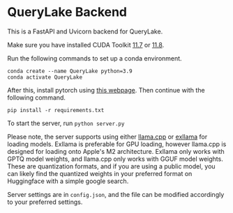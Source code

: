 # QueryLake Backend

This is a FastAPI and Uvicorn backend for QueryLake.

Make sure you have installed CUDA Toolkit [11.7](https://developer.nvidia.com/cuda-11-7-0-download-archive) or [11.8](https://developer.nvidia.com/cuda-11-8-0-download-archive).

Run the following commands to set up a conda environment.

```
conda create --name QueryLake python=3.9
conda activate QueryLake
```

After this, install pytorch using [this webpage](https://pytorch.org/).
Then continue with the following command.

```
pip install -r requirements.txt
```

To start the server, run `python server.py`

Please note, the server supports using either [llama.cpp](https://github.com/ggerganov/llama.cpp) or [exllama](https://github.com/turboderp/exllama) for loading models. Exllama is preferable for GPU loading, however llama.cpp is designed for loading onto Apple's M2 architecture.
Exllama only works with GPTQ model weights, and llama.cpp only works with GGUF model weights.
These are quantization formats, and if you are using a public model, you can likely find the quantized weights in your preferred format on Huggingface with a simple google search.

Server settings are in `config.json`, and the file can be modified accordingly to your preferred settings.